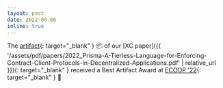 ```yaml
---
layout: post
date: 2022-06-06
inline: true
---
```


The  [artifact](https://doi.org/10.5281/zenodo.6535611){: target="_blank" } 📦  of our [XC paper]({{ '/assets/pdf/papers/2022_Prisma-A-Tierless-Language-for-Enforcing-Contract-Client-Protocols-in-Decentralized-Applications.pdf' | relative_url }}){: target="_blank" } received a Best Artifact Award at [ECOOP '22](https://2022.ecoop.org){: target="_blank" } 🎉
